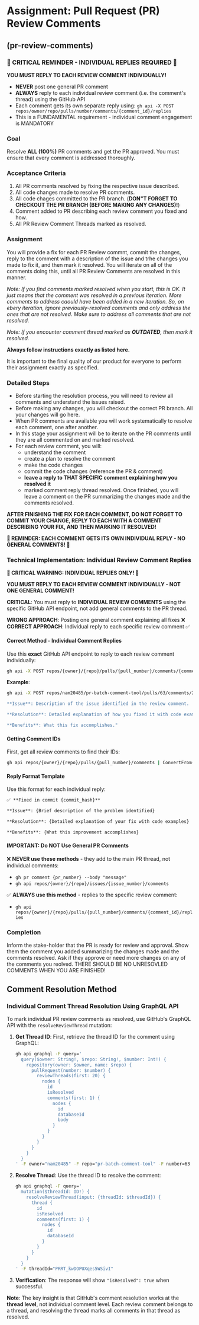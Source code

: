 # Assignment: Pull Request (PR) Review Comments

## (pr-review-comments)

### 🚨 CRITICAL REMINDER - INDIVIDUAL REPLIES REQUIRED 🚨

**YOU MUST REPLY TO EACH REVIEW COMMENT INDIVIDUALLY!**

- **NEVER** post one general PR comment
- **ALWAYS** reply to each individual review comment (i.e. the comment's thread) using the GitHub API
- Each comment gets its own separate reply using: `gh api -X POST repos/owner/repo/pulls/number/comments/{comment_id}/replies`
- This is a FUNDAMENTAL requirement - individual comment engagement is MANDATORY

### Goal

Resolve **ALL (100%)** PR comments and get the PR approved. You must ensure that every comment is addressed thoroughly.

### Acceptance Criteria

1. All PR comments resolved by fixing the respective issue described.
2. All code changes made to resolve PR comments.
3. All code chages committed to the PR branch. (**DON"T FORGET TO CHECKOUT THE PR BRANCH (BEFORE MAKING ANY CHANGES)!**)
4. Comment added to PR describing each review comment you fixed and how.
5. All PR Review Comment Threads marked as resolved.

### Assignment

You will provide a fix for each PR Review commnt, commit the changes, reply to the comment with a description of the issue and trhe changes you made to fix it, and then mark  it resolved. You will iterate on all of the comments doing this, until all PR Review Comments are resolved in this manner.

*Note: If you find comments marked resolved when you start, this is OK. It just means that the comment was resolved in a previous iteration. More comments to address caould have been added in a new iteration. So, on ebery iteration, ignore previously-resolved comments and only address the ones that are not resolved. Make sure to address all comments that are not resolved.*

*Note: If you encounter comment thread marked as **OUTDATED**, then mark it resolved.*

**Always follow instructions exactly as listed here.**

It is important to the final quality of our product for everyone to perform their assignment exactly as specified.

### Detailed Steps

- Before starting the resolution process, you will need to review all comments and understand the issues raised.
- Before making any changes, you will checkout the correct PR branch. All your changes will go here.
- When PR comments are available you will work systematically to resolve each comment, one after another.
- In this stage your assignment will be to iterate on the PR comments until they are all commented on and marked resolved.
- For each review comment, you will:
    - understand the comment
    - create a plan to resolve the comment
    - make the code changes
    - commit the code changes (reference the PR & comment)
    - **leave a reply to THAT SPECIFIC comment explaining how you resolved it** 
    - marked comment reply thread resolved.
Once finished, you will leave a comment on the PR summarizing the changes made and the comments resolved.

**AFTER FINISHING THE FIX FOR EACH COMMENT, DO NOT FORGET TO COMMIT YOUR CHANGE, REPLY TO EACH WITH A COMMENT DESCRIBING YOUR FIX, AND THEN MARKING IT RESOLVED!**

**🚨 REMINDER: EACH COMMENT GETS ITS OWN INDIVIDUAL REPLY - NO GENERAL COMMENTS! 🚨**

### Technical Implementation: Individual Review Comment Replies

**🚨 CRITICAL WARNING: INDIVIDUAL REPLIES ONLY! 🚨**

**YOU MUST REPLY TO EACH REVIEW COMMENT INDIVIDUALLY - NOT ONE GENERAL COMMENT!**

**CRITICAL**: You must reply to **INDIVIDUAL REVIEW COMMENTS** using the specific GitHub API endpoint, not add general comments to the PR thread.

**WRONG APPROACH**: Posting one general comment explaining all fixes ❌
**CORRECT APPROACH**: Individual reply to each specific review comment ✅

#### Correct Method - Individual Comment Replies

Use this **exact** GitHub API endpoint to reply to each review comment individually:

```bash
gh api -X POST repos/{owner}/{repo}/pulls/{pull_number}/comments/{comment_id}/replies -f body="Your reply message"
```

**Example**:
```bash
gh api -X POST repos/nam20485/pr-batch-comment-tool/pulls/63/comments/2246817149/replies -f body="✅ **Fixed in commit dc9441c**

**Issue**: Description of the issue identified in the review comment.

**Resolution**: Detailed explanation of how you fixed it with code examples.

**Benefits**: What this fix accomplishes."
```

#### Getting Comment IDs

First, get all review comments to find their IDs:
```bash
gh api repos/{owner}/{repo}/pulls/{pull_number}/comments | ConvertFrom-Json | Select-Object id, @{Name='body_preview'; Expression={$_.body.Substring(0, [Math]::Min(100, $_.body.Length))}}
```

#### Reply Format Template

Use this format for each individual reply:
```markdown
✅ **Fixed in commit {commit_hash}**

**Issue**: {Brief description of the problem identified}

**Resolution**: {Detailed explanation of your fix with code examples}

**Benefits**: {What this improvement accomplishes}
```

#### **IMPORTANT**: Do NOT Use General PR Comments

❌ **NEVER use these methods** - they add to the main PR thread, not individual comments:
- `gh pr comment {pr_number} --body "message"`
- `gh api repos/{owner}/{repo}/issues/{issue_number}/comments`

✅ **ALWAYS use this method** - replies to the specific review comment:
- `gh api repos/{owner}/{repo}/pulls/{pull_number}/comments/{comment_id}/replies`

### Completion

Inform the stake-holder that the PR is ready for review and approval. Show them the comment you added summarizing the changes made and the comments resolved. Ask if they approve or need more changes on any of the comments you reolved. THERE SHOULD BE NO UNRESOVLED COMMENTS WHEN YOU ARE FINISHED!

## Comment Resolution Method

### Individual Comment Thread Resolution Using GraphQL API

To mark individual PR review comments as resolved, use GitHub's GraphQL API with the `resolveReviewThread` mutation:

1. **Get Thread ID**: First, retrieve the thread ID for the comment using GraphQL:
   ```bash
   gh api graphql -F query='
     query($owner: String!, $repo: String!, $number: Int!) {
       repository(owner: $owner, name: $repo) {
         pullRequest(number: $number) {
           reviewThreads(first: 20) {
             nodes {
               id
               isResolved
               comments(first: 1) {
                 nodes {
                   id
                   databaseId
                   body
                 }
               }
             }
           }
         }
       }
     }
   ' -F owner="nam20485" -F repo="pr-batch-comment-tool" -F number=63
   ```

2. **Resolve Thread**: Use the thread ID to resolve the comment:
   ```bash
   gh api graphql -F query='
     mutation($threadId: ID!) {
       resolveReviewThread(input: {threadId: $threadId}) {
         thread {
           id
           isResolved
           comments(first: 1) {
             nodes {
               id
               databaseId
             }
           }
         }
       }
     }
   ' -F threadId="PRRT_kwDOPUXqes5WSivI"
   ```

3. **Verification**: The response will show `"isResolved": true` when successful.

**Note**: The key insight is that GitHub's comment resolution works at the **thread level**, not individual comment level. Each review comment belongs to a thread, and resolving the thread marks all comments in that thread as resolved.
